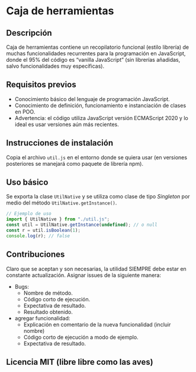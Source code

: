 # Caja de herramientas

## Descripción
Caja de herramientas contiene un recopilatorio funcional (estilo librería) de muchas funcionalidades recurrentes para la programación en JavaScript, donde el 95% del código es “vanilla JavaScript” (sin librerías añadidas, salvo funcionalidades muy específicas).

## Requisitos previos
- Conocimiento básico del lenguaje de programación JavaScript.
- Conocimiento de definición, funcionamiento e instanciación de clases en POO.
- Advertencia: el código utiliza JavaScript versión ECMAScript 2020 y lo ideal es usar versiones aún más recientes.

## Instrucciones de instalación
Copia el archivo `util.js` en el entorno donde se quiera usar (en versiones posteriores se manejará como paquete de librería npm).

## Uso básico
Se exporta la clase `UtilNative` y se utiliza como clase de tipo *Singleton* por medio del método `UtilNative.getInstance()`.

```javascript
// Ejemplo de uso
import { UtilNative } from "./util.js";
const util = UtilNative.getInstance(undefined); // o null
const r = util.isBoolean(1);
console.log(r); // false
```
## Contribuciones
Claro que se aceptan y son necesarias, la utilidad SIEMPRE debe estar en constante actualización. Asignar issues de la siguiente manera:

- Bugs:
    - Nombre de método.
    - Código corto de ejecución.
    - Expectativa de resultado.
    - Resultado obtenido.
- agregar funcionalidad:
    - Explicación en comentario de la nueva funcionalidad (incluir nombre)
    - Código corto de ejecución a modo de ejemplo.
    - Expectativa de resultado.
  
## Licencia MIT (libre libre como las aves)
